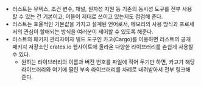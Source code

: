  - 러스트는 뮤텍스, 조건 변수, 채널, 원자성 지원 등 기존의 동시성 도구를 전부 사용할 수 있는 건 기본이고, 이들이 제대로 쓰이고 있는지도 점검해 준다.
 - 러스트는 효율적인 기본값을 가지고 설계된 언어로서, 메모리의 사용 방식과 프로세서의 관심이 할애되는 방식을 여러분이 제어할 수 있도록 해준다.
 - 러스트의 패키지 관리자이자 빌드 도구인 카고(Cargo)를 이용하면 러스트의 공개 패키지 저장소인 crates.io 웹사이트에 올라온 다양한 라이브러리를 손쉽게 사용할 수 있다.
   - 원하는 라이브러리의 이름과 버전 번호를 파일에 적어 두기만 하면, 카고가 해당 라이브러리와 여기에 딸린 부속 라이브러리를 차례로 내려받아서 전부 링크해준다.
